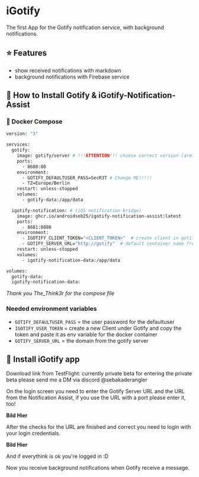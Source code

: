 # iGotify

The first App for the Gotify notification service, with background notifications.


## ⭐ Features

* show received notifications with markdown
* background notifications with Firebase service

## 🔧 How to Install Gotify & iGotify-Notification-Assist

### 🐳 Docker Compose

```bash
version: "3"

services:
  gotify:
    image: gotify/server # !!!ATTENTION!!! choose correct version (arm7, arm64)
    ports:
      - 8680:80
    environment:
      - GOTIFY_DEFAULTUSER_PASS=SecR3T # Change ME!!!!!
      - TZ=Europe/Berlin
    restart: unless-stopped
    volumes:
      - gotify-data:/app/data

  igotify-notification: # (iOS notification bridge)
    image: ghcr.io/androidseb25/igotify-notification-assist:latest
    ports:
      - 8681:8080
    environment:
      - IGOTIFY_CLIENT_TOKEN="<CLIENT_TOKEN>"  # create client in gotify an add here the client token
      - GOTIFY_SERVER_URL="http://gotify"  # default container name from gotify server
    restart: unless-stopped
    volumes:
      - igotify-notification-data:/app/data

volumes:
  gotify-data:
  igotify-notification-data:
```
*Thank you The_Think3r for the compose file*

### Needed environment variables

* `GOTIFY_DEFAULTUSER_PASS` = the user password for the defaultuser
* `IGOTIFY_USER_TOKEN` = create a new Client under Gotify and copy the token and paste it as env variable for the docker container
* `GOTIFY_SERVER_URL` = the domain from the gotify server

## 🔧 Install iGotify app

Download link from TestFlight: currently private beta
for entering the private beta please send me a DM via discord @sebakaderangler

On the login screen you need to enter the Gotify Server URL and the URL from the Notification Assist, if you use the URL with a port please enter it, too!

**Bild Hier**

After the checks for the URL are finished and correct you need to login with your login credentials.

**Bild Hier**

And if everythink is ok you're logged in :D 

Now you receive background notifications when Gotify receive a message.
